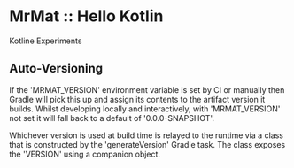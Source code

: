 # MrMat :: Hello Kotlin

Kotline Experiments

## Auto-Versioning

If the 'MRMAT_VERSION' environment variable is set by CI or manually then Gradle will pick this up and assign its contents to the artifact version it builds. Whilst developing locally and interactively, with 'MRMAT_VERSION' not set it will fall back to a default of '0.0.0-SNAPSHOT'.

Whichever version is used at build time is relayed to the runtime via a class that is constructed by the 'generateVersion' Gradle task. The class exposes the 'VERSION' using a companion object.

